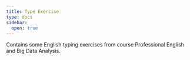 ```yaml
---
title: Type Exercise
type: docs
sidebar:
  open: true
---
```


Contains some English typing exercises from course Professional English and
Big Data Analysis.
